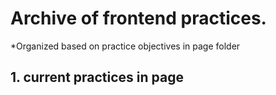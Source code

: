 # Archive of frontend practices.

*Organized based on practice objectives in page folder

## 1. current practices in page